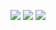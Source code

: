 


![](https://github.com/Morata91/3D_Hockey/0.png)
![](https://github.com/Morata91/3D_Hockey/1.png)
![](https://github.com/Morata91/3D_Hockey/2.png)